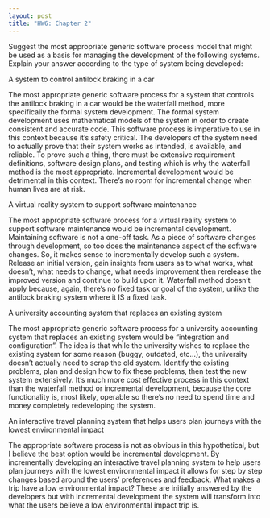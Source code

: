 ```yaml
---
layout: post
title: "HW6: Chapter 2"
---
```


Suggest the most appropriate generic software process model that might be used as a basis for managing the development of the following systems. Explain your answer according to the type of system being developed: 



A system to control antilock braking in a car

The most appropriate generic software process for a system that controls the antilock braking in a car would be the waterfall method, more specifically the formal system development. The formal system development uses mathematical models of the system in order to create consistent and accurate code. This software process is imperative to use in this context because it’s safety critical. The developers of the system need to actually prove that their system works as intended, is available, and reliable. To prove such a thing, there must be extensive requirement definitions, software design plans, and testing which is why the waterfall method is the most appropriate. Incremental development would be detrimental in this context. There’s no room for incremental change when human lives are at risk.


A virtual reality system to support software maintenance

The most appropriate software process for a virtual reality system to support software maintenance would be incremental development. Maintaining software is not a one-off task. As a piece of software changes through development, so too does the maintenance aspect of the software changes. So, it makes sense to incrementally develop such a system. Release an initial version, gain insights from users as to what works, what doesn’t, what needs to change, what needs improvement then rerelease the improved version and continue to build upon it. 
Waterfall method doesn’t apply because, again, there’s no fixed task or goal of the system, unlike the antilock braking system where it IS a fixed task. 

A university accounting system that replaces an existing system

The most appropriate generic software process for a university accounting system that replaces an existing system would be “integration and configuration”. The idea is that while the university wishes to replace the existing system for some reason (buggy, outdated, etc…), the university doesn’t actually need to scrap the old system. Identify the existing problems, plan and design how to fix these problems, then test the new system extensively. It’s much more cost effective process in this context than the waterfall method or incremental development, because the core functionality is, most likely, operable so there’s no need to spend time and money completely redeveloping the system. 

An interactive travel planning system that helps users plan journeys with the lowest environmental impact

The appropriate software process is not as obvious in this hypothetical, but I believe the best option would be incremental development. By incrementally developing an interactive travel planning system to help users plan journeys with the lowest environmental impact it allows for step by step changes based around the users’ preferences and feedback. What makes a trip have a low environmental impact? These are initially answered by the developers but with incremental development the system will transform into what the users believe a low environmental impact trip is. 
